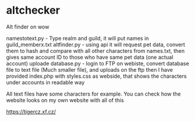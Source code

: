 # altchecker
Alt finder on wow

namestotext.py - Type realm and guild, it will put names in guild_memberx.txt
altfinder.py - using api it will request pet data, convert them to hash and compare with all other characters from names.txt, then gives same account ID to those who have same pet data (one actual account)
uploade database.py - login to FTP on webiste, convert database file to text file (Much smaller file), and uploads on the ftp
then I have provided index.php with styles.css as webside, that shows the characters under accounts in readable way

All text files have some characters for example.
You can check how the website looks on my own website with all of this

https://tigercz.xf.cz/
